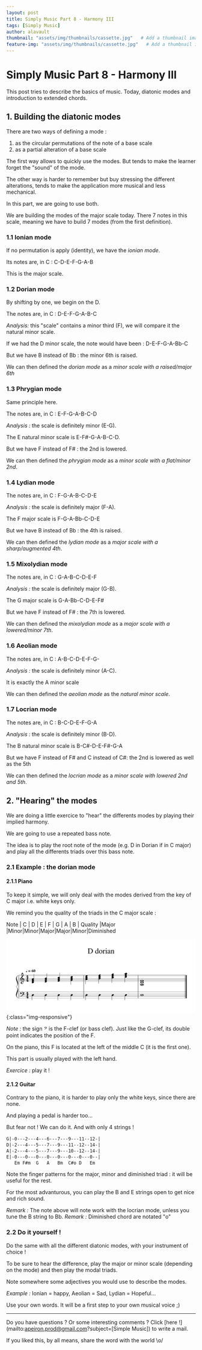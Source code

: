 ```yaml
---
layout: post
title: Simply Music Part 8 - Harmony III
tags: [Simply Music]
author: alavault
thumbnail: "assets/img/thumbnails/cassette.jpg"   # Add a thumbnail image on blog view
feature-img: "assets/img/thumbnails/cassette.jpg"   # Add a thumbnail image on blog view
---
```


# Simply Music Part 8 - Harmony III

This post tries to describe the basics of music. Today, diatonic modes and introduction to extended chords.

## 1. Building the diatonic modes

There are two ways of defining a mode : 
1. as the circular permutations of the note of a base scale
2. as a partial alteration of a base scale

The first way allows to quickly use the modes. But tends to make the learner forget the "sound" of the mode.

The other way is harder to remember but buy stressing the different alterations, tends to make the application more musical and less mechanical.

In this part, we are going to use both.

We are building the modes of the major scale today. There 7 notes in this scale, meaning we have to build 7 modes (from the first definition).

### 1.1 Ionian mode

If no permutation is apply (identity), we have the *ionian mode*.

Its notes are, in C : C-D-E-F-G-A-B

This is the major scale.

### 1.2 Dorian mode

By shifting by one, we begin on the D.

The notes are, in C : D-E-F-G-A-B-C

*Analysis:* this "scale" contains a minor third (F), we will compare it the natural minor scale.

If we had the D minor scale, the note would have been : D-E-F-G-A-Bb-C

But we have B instead of Bb : the minor 6th is raised.

We can then defined the *dorian mode* as a *minor scale with a raised/major 6th*

### 1.3 Phrygian mode

Same principle here.

The notes are, in C : E-F-G-A-B-C-D

*Analysis :* the scale is definitely minor (E-G).

The E natural minor scale is E-F#-G-A-B-C-D.

But we have F instead of F# : the 2nd is lowered.

We can then defined the *phrygian mode* as a *minor scale with a flat/minor 2nd*.

### 1.4 Lydian mode

The notes are, in C : F-G-A-B-C-D-E

*Analysis :* the scale is definitely major (F-A).

The F major scale is F-G-A-Bb-C-D-E

But we have B instead of Bb : the 4th is raised.

We can then defined the *lydian mode* as a *major scale with a sharp/augmented 4th*.

### 1.5 Mixolydian mode

The notes are, in C : G-A-B-C-D-E-F

*Analysis :* the scale is definitely major (G-B).

The G major scale is G-A-Bb-C-D-E-F#

But we have F instead of F# : the 7th is lowered.

We can then defined the *mixolydian mode* as a *major scale with a lowered/minor 7th*.

### 1.6 Aeolian mode

The notes are, in C : A-B-C-D-E-F-G-

*Analysis :* the scale is definitely minor (A-C).

It is exactly the A minor scale

We can then defined the *aeolian mode* as the *natural minor scale*.

### 1.7 Locrian mode

The notes are, in C : B-C-D-E-F-G-A

*Analysis :* the scale is definitely minor (B-D).

The B natural minor scale is B-C#-D-E-F#-G-A

But we have F instead of F# and C instead of C#: the 2nd is lowered as well as the 5th

We can then defined the *locrian mode* as a *minor scale with lowered 2nd and 5th*.



## 2. "Hearing" the modes

We are doing a little exercice to "hear" the differents modes by playing their implied harmony.

We are going to use a repeated bass note.

The idea is to play the root note of the mode (e.g. D in Dorian if in C major) and play all the differents triads over this bass note.



### 2.1 Example : the dorian mode

#### 2.1.1 Piano

To keep it simple, we will only deal with the modes derived from the key of C major i.e. white keys only.

We remind you the quality of the triads in the C major scale :

Note | C | D | E | F | G | A | B |
Quality |Major |Minor|Minor|Major|Major|Minor|Diminished

![piano_dorian](/assets/img/posts/D-dorian.png){:class="img-responsive"}

*Note :* the sign 𝄢 is the F-clef (or bass clef). Just like the G-clef, its double point indicates the position of the F.

On the piano, this F is located at the left of the middle C (it is the first one).

This part is usually played with the left hand.

*Exercice :* play it !


#### 2.1.2 Guitar

Contrary to the piano, it is harder to play only the white keys, since there are none.

And playing a pedal is harder too...

But fear not ! We can do it. And with only 4 strings !

```
G|-0---2---4---6---7---9---11--12-|
D|-2---4---5---7---9---11--12--14-|
A|-2---4---5---7---9---10--12--14-|
E|-0---0---0---0---0---0---0---0--|
   Em F#m  G   A   Bm  C#o D   Em

```

Note the finger patterns for the major, minor and diminished triad : it will be useful for the rest.

For the most advanturous, you can play the B and E strings open to get nice and rich sound. 

*Remark :* The note above will note work with the locrian mode, unless you tune the B string to Bb.
*Remark :* Diminished chord are notated "o" 
### 2.2 Do it yourself !

Do the same with all the different diatonic modes, with your instrument of choice !

To be sure to hear the difference, play the major or minor scale (depending on the mode) and then play the modal triads.

Note somewhere some adjectives you would use to describe the modes.

*Example :* Ionian = happy, Aeolian = Sad, Lydian = Hopeful...

Use your own words. It will be a first step to your own musical voice ;)

---

Do you have questions ? Or some interesting comments ? Click [here !](mailto:apeiron.prod@gmail.com?subject=[Simple Music]) to write a mail.

If you liked this, by all means, share the word with the world \o/


